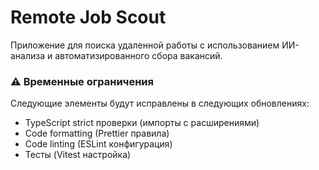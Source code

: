 # Remote Job Scout

Приложение для поиска удаленной работы с использованием ИИ-анализа и автоматизированного сбора вакансий.

### ⚠️ Временные ограничения

Следующие элементы будут исправлены в следующих обновлениях:

- TypeScript strict проверки (импорты с расширениями)
- Code formatting (Prettier правила)
- Code linting (ESLint конфигурация)
- Тесты (Vitest настройка)
